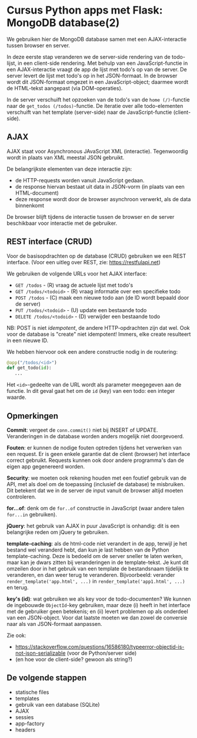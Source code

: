 Cursus Python apps met Flask: MongoDB database(2)
================================================

We gebruiken hier de MongoDB database samen met een AJAX-interactie tussen browser en server.

In deze eerste stap veranderen we de server-side rendering van de todo-lijst,
in een client-side rendering.
Met behulp van een JavaScript-functie in een AJAX-interactie vraagt de app de lijst met todo's op van de server.
De server levert de lijst met todo's op in het JSON-formaat.
In de browser wordt dit JSON-formaat omgezet in een JavaScript-object;
daarmee wordt de HTML-tekst aangepast (via DOM-operaties).

In de server verschuift het opzoeken van de todo's van de `home (/)`-functie naar de `get_todos (/todos)`-functie.
De iteratie over alle todo-elementen verschuift van het template (server-side) naar de JavaScript-functie (client-side).

AJAX
----

AJAX staat voor Asynchronous JAvaScript XML (interactie).
Tegenwoordig wordt in plaats van XML meestal JSON gebruikt.

De belangrijkste elementen van deze interactie zijn:

* de HTTP-requests worden vanuit JavaScript gedaan.
* de response hiervan bestaat uit data in JSON-vorm (in plaats van een HTML-document)
* deze response wordt door de browser asynchroon verwerkt, als de data binnenkomt

De browser blijft tijdens de interactie tussen de browser en de server beschikbaar voor interactie met de gebruiker.

REST interface (CRUD)
---------------------

Voor de basisopdrachten op de database (CRUD) gebruiken we een REST interface.
(Voor een uitleg over REST, zie: https://restfulapi.net)

We gebruiken de volgende URLs voor het AJAX interface:

* `GET /todos` - (R) vraag de actuele lijst met todo's
* `GET /todos/<todoid>` - (R) vraag informatie over een specifieke todo
* `POST /todos` - (C) maak een nieuwe todo aan (de ID wordt bepaald door de server)
* `PUT /todos/<todoid>` - (U) update een bestaande todo
* `DELETE /todos/<todoid>` - (D) verwijder een bestaande todo

NB: POST is niet *idempotent*, de andere HTTP-opdrachten zijn dat wel.
Ook voor de database is "create" niet idempotent!
Immers, elke create resulteert in een nieuwe ID.

We hebben hiervoor ook een andere constructie nodig in de routering:

```Python
@app("/todos/<id>")
def get_todo(id):
   ...
```

Het `<id>`-gedeelte van de URL wordt als parameter meegegeven aan de functie.
In dit geval gaat het om de `id` (key) van een todo: een integer waarde.


Opmerkingen
-----------

**Commit**: vergeet de `conn.commit()` niet bij INSERT of UPDATE.
Veranderingen in de database worden anders mogelijk niet doorgevoerd.

**Fouten**: er kunnen de nodige fouten optreden tijdens het verwerken van een request.
Er is geen enkele garantie dat de client (browser) het interface correct gebruikt.
Requests kunnen ook door andere programma's dan de eigen app gegenereerd worden.

**Security**: we moeten ook rekening houden met een foutief gebruik van de API,
met als doel om de toepassing (inclusief de database) te misbruiken.
Dit betekent dat we in de server de input vanuit de browser altijd moeten controleren.

**for...of**: denk om de `for..of` constructie in JavaScript 
(waar andere talen `for...in` gebruiken).

**jQuery**: het gebruik van AJAX in puur JavaScript is onhandig:
dit is een belangrijke reden om jQuery te gebruiken.

**template-caching**: als de html-code niet verandert in de app, 
terwijl je het bestand wel veranderd hebt, dan kun je last hebben van de Python template-caching.
Deze is bedoeld om de server sneller te laten werken,
maar kan je dwars zitten bij veranderingen in de template-tekst.
Je kunt dit omzeilen door in het gebruik van een template de bestandsnaam tijdelijk te veranderen,
en dan weer terug te veranderen.
Bijvoorbeeld: verander `render_template('app.html', ...)` in `render_template('app1.html', ...)` en terug.

**key's (id)**: wat gebruiken we als key voor de todo-documenten?
We kunnen de ingebouwde `ObjectId`-key gebruiken, 
maar deze (i) heeft in het interface met de gebruiker geen betekenis;
en (ii) levert problemen op als onderdeel van een JSON-object.
Voor dat laatste moeten we dan zowel de conversie naar als van JSON-formaat aanpassen. 

Zie ook:

* https://stackoverflow.com/questions/16586180/typeerror-objectid-is-not-json-serializable (voor de Python/server side)
* (en hoe voor de client-side? gewoon als string?)

De volgende stappen
-------------------

* statische files
* templates
* gebruik van een database (SQLite)
* AJAX
* sessies
* app-factory
* headers
